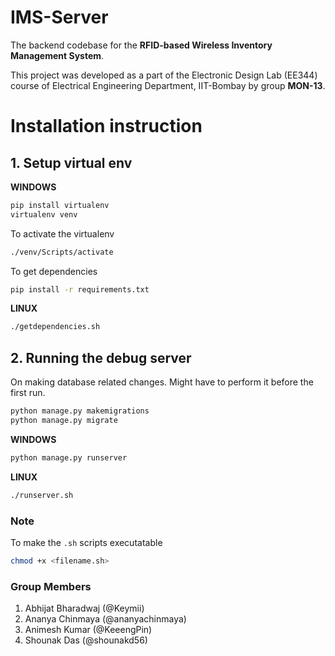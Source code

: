 # IMS-Server
The backend codebase for the **RFID-based Wireless Inventory Management System**. 

This project was developed as a part of the Electronic Design Lab (EE344) course of Electrical Engineering Department, IIT-Bombay by group **MON-13**. 
# Installation instruction
## 1. Setup virtual env
**WINDOWS**
```bat
pip install virtualenv
virtualenv venv
```
To activate the virtualenv
```bat
./venv/Scripts/activate
```
To get dependencies
```bat
pip install -r requirements.txt
```
**LINUX**
```bash
./getdependencies.sh
```

## 2. Running the debug server
On making database related changes. Might have to perform it before the first run.
```bat
python manage.py makemigrations
python manage.py migrate
```

**WINDOWS**
```bat
python manage.py runserver
```
**LINUX**
```bash
./runserver.sh
```
### Note
To make the `.sh` scripts executatable
```bash
chmod +x <filename.sh>
```


### Group Members
1. Abhijat Bharadwaj (@Keymii)
1. Ananya Chinmaya (@ananyachinmaya)
1. Animesh Kumar (@KeeengPin)
1. Shounak Das (@shounakd56)

